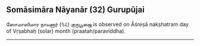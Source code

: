 ## Somāsimāra Nāyanār (32) Gurupūjai
ஸோமாஸிமார நாயனார் (௩௨) குருபூஜை is observed on Āśreṣā nakṣhatram day of Vṛṣabhaḥ (solar) month (praatah/paraviddha).



---

